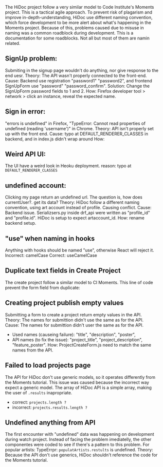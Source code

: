 The HiDoc project follow a very similar model to Code Institute's Moments project. This is a tactical agile approach. To prevent risk of plagarism and improve in-depth-understanding, HiDoc use different naming convention, which force development to be more alert about what's happening in the Moments project. Because of this, problems caused due to misuse in naming was a common roadblock during development. This is a documentation for some roadblocks. Not all but most of them are namin related.

SignUp problem:
---
Submiting in the signup page wouldn't do anything, nor give response to the end uesr.
Theory: The API wasn't properly connected to the front-end.
Cause: Backend use registration "password1" "password2", and frontend SignUpForm use "password" "password_confirm".
Solution: Change the SignUpForm password fields to 1 and 2. 
How: Firefox developer tool > network > click an instance, reveal the expected name.

Sign in error:
---
"errors is undefined" in Firefox, "TypeError: Cannot read properties of undefined (reading 'username')" in Chrome.
Theory: API isn't properly set up with the front end.
Cause: typo at DEFAULT_RENDERER_CLASSES in backend, and <CurrentUserProvided> in index.js didn't wrap around <App />
How: 

Weird API UI:
---
The UI have a weird look in Heoku deployment.
reason: typo at `DEFAULT_RENDERER_CLASSES`

undefined account:
---
Clicking my page return an undefined url. The question is, how does currentUser?. get its data?
Theory: HiDoc follow a different naming convention, using art account instead of profile. Causing conflict.
Cause: Backend issue. Serializsers.py inside drf_api were written as "profile_id" and "profile.id". HiDoc is setup to expect artaccount_id.
How: rename backend setup.

"use" when naming in hooks
---
Anything with hooks should be named "use", otherwise React will reject it. 
Incorrect: camelCase
Correct: useCamelCase

Duplicate text fields in Create Project
---
The create project follow a similar model to CI Moments. This line of code prevent the form field from duplicate:
<Col md={5} lg={4} className="d-none d-md-block p-0 p-md-2">

Creating project publish empty values
---
Submitting a form to create a project return empty values in the API.
Theory: The names for submittion didn't use the same as for the API.
Cause: The names for submittion didn't user the same as for the API.
- Used names (causeing failure): "title", "description", "poster",
- API names (to fix the issue): "project_title", "project_description", "feature_poster".
How: ProjectCreateForm.js need to match the same names from the API.

Failed to load projects page
---
The API for HiDoc don't use generic models, so it operates differently from the Moments tutorial. This issue was caused because the incorrect way expect a generic model.
The array of HiDoc API is a simple array, making the user of `.results` inapropriate.
- correct: `projects.length ?`
- incorrect: `projects.results.length ?`

Undefined anything from API
---
The first encounter with "undefined" data was happening on development during watch project. Instead of facing the problem imediatelly, the other componentes were coded to see if there's a pattern to this problem.
For popular artists: TypeErrpr: `populatArtists.restults` is undefined.
Theory: Because the API don't use generics, HiDoc shouldn't reference the code for the Moments tutorial.